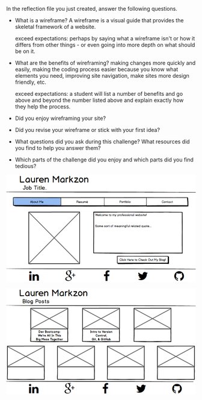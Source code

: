 In the reflection file you just created, answer the following questions. 

- What is a wireframe?
	A wireframe is a visual guide that provides the skeletal framework of a website. 

	exceed expectations: perhaps by saying what a wireframe isn't or how it differs from other things - or even going into more depth on what should be on it. 

- What are the benefits of wireframing?
	making changes more quickly and easily, making the coding process easier because you know what elements you need, improving site navigation, make sites more design friendly, etc. 

	exceed expectations: a student will list a number of benefits and go above and beyond the number listed above and explain exactly how they help the process. 

- Did you enjoy wireframing your site?
	

- Did you revise your wireframe or stick with your first idea?

- What questions did you ask during this challenge? What resources did you find to help you answer them?

- Which parts of the challenge did you enjoy and which parts did you find tedious?



![Website Index Wireframe](https://github.com/lmarkzon/lmarkzon.github.io/blob/master/Wireframe-Index.png "Website Index Wireframe")

![Blog Index Wireframe](https://github.com/lmarkzon/lmarkzon.github.io/blob/master/wireframe-blog-index.png "Blog Page Index Wireframe")